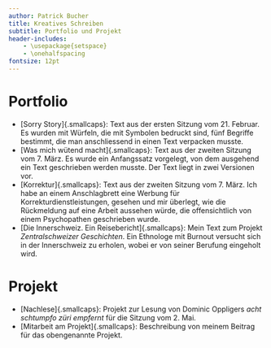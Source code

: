 ```yaml
---
author: Patrick Bucher
title: Kreatives Schreiben
subtitle: Portfolio und Projekt
header-includes:
    - \usepackage{setspace}
    - \onehalfspacing
fontsize: 12pt
---
```


# Portfolio

- [Sorry Story]{.smallcaps}: Text aus der ersten Sitzung vom 21. Februar. Es wurden mit Würfeln, die mit Symbolen bedruckt sind, fünf Begriffe bestimmt, die man anschliessend in einen Text verpacken musste.
- [Was mich wütend macht]{.smallcaps}: Text aus der zweiten Sitzung vom 7. März. Es wurde ein Anfangssatz vorgelegt, von dem ausgehend ein Text geschrieben werden musste. Der Text liegt in zwei Versionen vor.
- [Korrektur]{.smallcaps}: Text aus der zweiten Sitzung vom 7. März. Ich habe an einem Anschlagbrett eine Werbung für Korrekturdienstleistungen, gesehen und mir überlegt, wie die Rückmeldung auf eine Arbeit aussehen würde, die offensichtlich von einem Psychopathen geschrieben wurde.
- [Die Innerschweiz. Ein Reisebericht]{.smallcaps}: Mein Text zum Projekt _Zentralschweizer Geschichten_. Ein Ethnologe mit Burnout versucht sich in der Innerschweiz zu erholen, wobei er von seiner Berufung eingeholt wird.

# Projekt

- [Nachlese]{.smallcaps}: Projekt zur Lesung von Dominic Oppligers _acht schtumpfo züri empfernt_ für die Sitzung vom 2. Mai.
- [Mitarbeit am Projekt]{.smallcaps}: Beschreibung von meinem Beitrag für das obengenannte Projekt.
